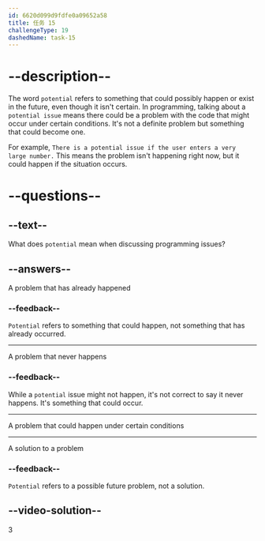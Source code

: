 ```yaml
---
id: 6620d099d9fdfe0a09652a58
title: 任务 15
challengeType: 19
dashedName: task-15
---
```


# --description--

The word `potential` refers to something that could possibly happen or exist in the future, even though it isn't certain. In programming, talking about a `potential issue` means there could be a problem with the code that might occur under certain conditions. It's not a definite problem but something that could become one.

For example, `There is a potential issue if the user enters a very large number.` This means the problem isn't happening right now, but it could happen if the situation occurs.

# --questions--

## --text--

What does `potential` mean when discussing programming issues?

## --answers--

A problem that has already happened

### --feedback--

`Potential` refers to something that could happen, not something that has already occurred.

---

A problem that never happens

### --feedback--

While a `potential` issue might not happen, it's not correct to say it never happens. It's something that could occur.

---

A problem that could happen under certain conditions

---

A solution to a problem

### --feedback--

`Potential` refers to a possible future problem, not a solution.

## --video-solution--

3
